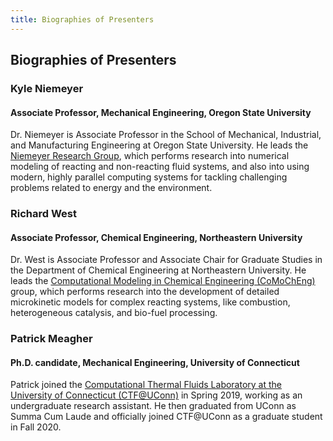```yaml
---
title: Biographies of Presenters
---
```


## Biographies of Presenters

### Kyle Niemeyer

#### Associate Professor, Mechanical Engineering, Oregon State University

Dr. Niemeyer is Associate Professor in the School of Mechanical, Industrial, and Manufacturing Engineering at Oregon State University. He leads the [Niemeyer Research Group](https://niemeyer-research-group.github.io), which performs research into numerical modeling of reacting and non-reacting fluid systems, and also into using modern, highly parallel computing systems for tackling challenging problems related to energy and the environment.

### Richard West

#### Associate Professor, Chemical Engineering, Northeastern University

Dr. West is Associate Professor and Associate Chair for Graduate Studies in the Department of Chemical Engineering at Northeastern University. He leads the [Computational Modeling in Chemical Engineering (CoMoChEng)](https://web.northeastern.edu/comocheng/) group, which performs research into the development of detailed microkinetic models for complex reacting systems, like combustion, heterogeneous catalysis, and bio-fuel processing. 



### Patrick Meagher

#### Ph.D. candidate, Mechanical Engineering, University of Connecticut

Patrick joined the [Computational Thermal Fluids Laboratory at the University of Connecticut (CTF@UConn)](https://xyzrg.engr.uconn.edu/) in Spring 2019, working as an undergraduate research assistant. He then graduated from UConn as Summa Cum Laude and officially joined CTF@UConn as a graduate student in Fall 2020.

